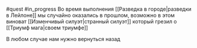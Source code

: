 #quest #in_progress 
Во время выполнения [[Разведка в городе|разведки в Лейлоне]] мы случайно оказались в прошлом, возможно в этом виноват [[Изменчивый силуэт|странный силуэт]] который грезил о [[Триумф мага|своем триумфе]]

В любом случае нам нужно вернуться назад
